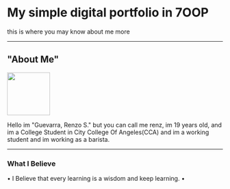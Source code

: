 # My simple digital portfolio in 7OOP
this is where you may know about me more

--- 

## "About Me" 
<img src="https://photos.app.goo.gl/BFgdUN85MDaNcrvc7" width="100" height ="100">

Hello im "Guevarra, Renzo S." but you can call me renz, im 19 years old, and im a College Student in City College Of Angeles(CCA) 
and im a working student and im working as a barista.

---

### What I Believe
• I Believe that every learning is a wisdom and keep learning.
•
